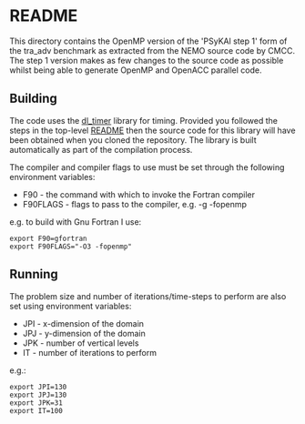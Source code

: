 # README #

This directory contains the OpenMP version of the 'PSyKAl step 1'
form of the tra_adv benchmark as extracted from the NEMO source
code by CMCC. The step 1 version makes as few changes to the source
code as possible whilst being able to generate OpenMP and OpenACC
parallel code.

## Building ##

The code uses the [dl_timer](https://bitbucket.org/apeg/dl_timer)
library for timing. Provided you followed the steps in the top-level
[README](../../../../README.md#obtaining-the-code) then the source code
for this library will have been obtained when you cloned the
repository. The library is built automatically as part of the
compilation process.

The compiler and compiler flags to use must be set through the following
environment variables:

* F90      - the command with which to invoke the Fortran compiler
* F90FLAGS - flags to pass to the compiler, e.g. -g -fopenmp

e.g. to build with Gnu Fortran I use:

    export F90=gfortran
    export F90FLAGS="-O3 -fopenmp"

## Running ##

The problem size and number of iterations/time-steps to perform are also
set using environment variables:

* JPI - x-dimension of the domain
* JPJ - y-dimension of the domain
* JPK - number of vertical levels
* IT - number of iterations to perform

e.g.:

    export JPI=130
    export JPJ=130
    export JPK=31
    export IT=100
